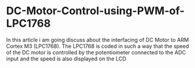 # DC-Motor-Control-using-PWM-of-LPC1768
In this article i am going discuss about the interfacing of DC Motor to ARM Cortex M3 (LPC1768). The LPC1768 is coded in such a way that the speed of the DC motor is controlled by the potentiometer connected to the ADC input and the speed is also displayed on the LCD
